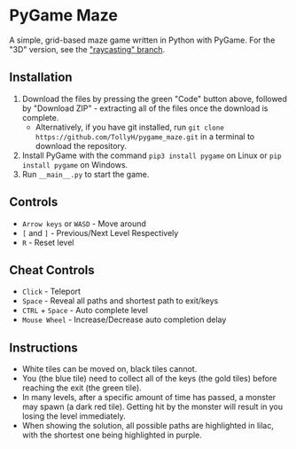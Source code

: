 # PyGame Maze

A simple, grid-based maze game written in Python with PyGame. For the "3D" version, see the ["raycasting" branch](https://github.com/TollyH/pygame_maze/tree/raycasting).

## Installation

1. Download the files by pressing the green "Code" button above, followed by "Download ZIP" - extracting all of the files once the download is complete.
   - Alternatively, if you have git installed, run `git clone https://github.com/TollyH/pygame_maze.git` in a terminal to download the repository.
2. Install PyGame with the command `pip3 install pygame` on Linux or `pip install pygame` on Windows.
3. Run `__main__.py` to start the game.

## Controls

- `Arrow keys` or `WASD` - Move around
- `[` and `]` - Previous/Next Level Respectively
- `R` - Reset level

## Cheat Controls

- `Click` - Teleport
- `Space` - Reveal all paths and shortest path to exit/keys
- `CTRL` + `Space` - Auto complete level
- `Mouse Wheel` - Increase/Decrease auto completion delay

## Instructions

- White tiles can be moved on, black tiles cannot.
- You (the blue tile) need to collect all of the keys (the gold tiles) before reaching the exit (the green tile).
- In many levels, after a specific amount of time has passed, a monster may spawn (a dark red tile). Getting hit by the monster will result in you losing the level immediately.
- When showing the solution, all possible paths are highlighted in lilac, with the shortest one being highlighted in purple.
